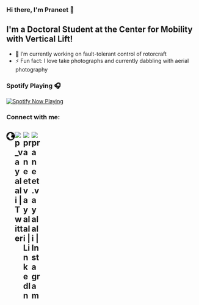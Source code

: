 ### Hi there, I'm Praneet 👋
<!--[website]--> 

## I'm a Doctoral Student at the Center for Mobility with Vertical Lift!

- 🌱 I’m currently working on fault-tolerant control of rotorcraft
- ⚡ Fun fact: I love take photographs and currently dabbling with aerial photography

### Spotify Playing 🎧

[<img src="https://novatorem-git-master-vayalalipraneet.vercel.app
/api/spotify-playing" alt="Spotify Now Playing" width="350" />](https://open.spotify.com/user/praneetvayalali)

### Connect with me:

[<img align="left" alt="https://vayalalipraneet.github.io/mywebsite/" width="22px" src="https://raw.githubusercontent.com/iconic/open-iconic/master/svg/globe.svg" />][website]
[<img align="left" alt="p_vayalali | Twitter" width="22px" src="https://cdn.jsdelivr.net/npm/simple-icons@v3/icons/twitter.svg" />][twitter]
[<img align="left" alt="praneetvayalali | LinkedIn" width="22px" src="https://cdn.jsdelivr.net/npm/simple-icons@v3/icons/linkedin.svg" />][linkedin]
[<img align="left" alt="praneet.vayalali | Instagram" width="22px" src="https://cdn.jsdelivr.net/npm/simple-icons@v3/icons/instagram.svg" />][instagram]
<br />
---
[website]: https://vayalalipraneet.github.io/mywebsite/
[twitter]: https://twitter.com/p_vayalali
[instagram]: https://instagram.com/praneet.vayalali
[linkedin]: https://linkedin.com/in/praneetvayalali
